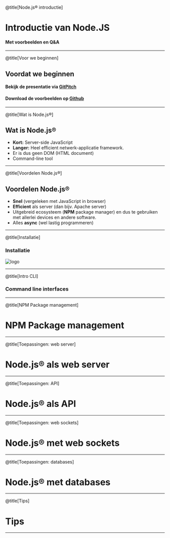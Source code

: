 @title[Node.js® introductie]
# Introductie van Node.JS

#### Met voorbeelden en Q&A

---
@title[Voor we beginnen]
## Voordat we beginnen

#### Bekijk de presentatie via [GitPitch](https://gitpitch.com/olafjanssen/NodeJsIntro)
#### Download de voorbeelden op [Github](https://github.com/olafjanssen/NodeJsIntro)

---

@title[Wat is Node.js®]
## Wat is Node.js®

* **Kort:** Server-side JavaScript
* **Langer:** Heel efficient netwerk-applicatie framework.
* Er is dus geen DOM (HTML document)
* Command-line tool

---
@title[Voordelen Node.js®]
## Voordelen Node.js®

* **Snel** (vergeleken met JavaScript in browser)
* **Efficient** als server (dan bijv. Apache server) 
* Uitgebreid ecosysteem (**NPM** package manager) en dus te gebruiken met allerlei devices en andere software.
* Alles **async** (wel lastig programmeren)

---
@title[Installatie]
### Installatie

![logo](https://udemy-images.udemy.com/course/750x422/595294_bc81.jpg)

---
@title[Intro CLI]
### Command line interfaces



---
@title[NPM Package management]
# NPM Package management

---
@title[Toepassingen: web server]
# Node.js® als web server

---
@title[Toepassingen: API]
# Node.js® als API

---
@title[Toepassingen: web sockets]
# Node.js® met web sockets

---
@title[Toepassingen: databases]
# Node.js® met databases

---
@title[Tips]
# Tips

---


